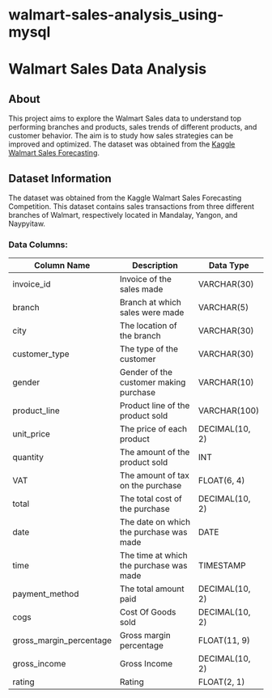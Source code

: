 # walmart-sales-analysis_using-mysql
# Walmart Sales Data Analysis

## About
This project aims to explore the Walmart Sales data to understand top performing branches and products, sales trends of different products, and customer behavior. The aim is to study how sales strategies can be improved and optimized. The dataset was obtained from the [Kaggle Walmart Sales Forecasting](https://www.kaggle.com/c/walmart-recruiting-store-sales-forecasting/data).


## Dataset Information

The dataset was obtained from the Kaggle Walmart Sales Forecasting Competition. This dataset contains sales transactions from three different branches of Walmart, respectively located in Mandalay, Yangon, and Naypyitaw. 

### Data Columns:

| Column Name              | Description                               | Data Type      |
|--------------------------|-------------------------------------------|----------------|
| invoice_id               | Invoice of the sales made                 | VARCHAR(30)    |
| branch                   | Branch at which sales were made           | VARCHAR(5)     |
| city                     | The location of the branch                | VARCHAR(30)    |
| customer_type            | The type of the customer                  | VARCHAR(30)    |
| gender                   | Gender of the customer making purchase    | VARCHAR(10)    |
| product_line             | Product line of the product sold          | VARCHAR(100)   |
| unit_price               | The price of each product                 | DECIMAL(10, 2) |
| quantity                 | The amount of the product sold            | INT            |
| VAT                      | The amount of tax on the purchase         | FLOAT(6, 4)    |
| total                    | The total cost of the purchase            | DECIMAL(10, 2) |
| date                     | The date on which the purchase was made   | DATE           |
| time                     | The time at which the purchase was made   | TIMESTAMP      |
| payment_method           | The total amount paid                     | DECIMAL(10, 2) |
| cogs                     | Cost Of Goods sold                        | DECIMAL(10, 2) |
| gross_margin_percentage | Gross margin percentage                   | FLOAT(11, 9)   |
| gross_income             | Gross Income                              | DECIMAL(10, 2) |
| rating                   | Rating                                    | FLOAT(2, 1)    |
